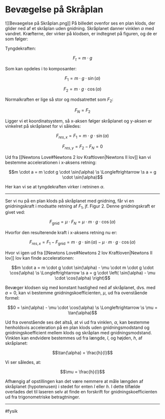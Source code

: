 # Bevægelse på Skråplan
![[Bevaegelse på Skråplan.png]]
På billedet ovenfor ses en plan klods, der glider ned af et skråplan uden
gnidning. Skråplanet danner vinklen $\alpha$ med vandret. Kræfterne, der
virker på klodsen, er indtegnet på figuren, og de er som følger:

Tyngdekraften:

$$F_{t} = m \cdot g$$

Som kan opdeles i to komposanter:

$$F_{1} = m \cdot g \cdot \sin{(\alpha)}$$

$$F_{2} = m \cdot g \cdot \cos{(\alpha)}$$

Normalkraften er lige så stor og modsatrettet som $F_{2}$:

$$F_{N} = F_{2}$$

Ligger vi et koordinatsystem, så x-aksen følger skråplanet og y-aksen er
vinkelret på skråplanet for vi således:

$$F_{res,x} = F_{1} = m \cdot g \cdot \sin(\alpha)$$

$$F_{res,y} = F_{2} - F_{N} = 0$$

Ud fra [[Newtons Love#Newtons 2 lov Kraftloven|Newtons II lov]] kan vi bestemme accelerationen i x-aksens retning:

$$m \cdot a = m \cdot g \cdot \sin(\alpha) \s \Longleftrightarrow \s a = g \cdot \sin(\alpha)$$

Her kan vi se at tyngdekraften virker i retninen $\alpha$. 

---

Ser vi nu på en plan klods på skråplanet med gnidning, får vi en
gnidningskraft i modsatte retning af $F_{1}$, jf. Figur 2. Denne
gnidningskraft er givet ved:

$$F_{\text{gnid}} = \mu \cdot F_{N} = \mu \cdot m \cdot g \cdot \cos{(\alpha)}$$

Hvorfor den resulterende kraft i x-aksens retning nu er:

$$F_{res,x} = F_{1} - F_{\text{gnid}} = m \cdot g \cdot \sin(\alpha) - \mu \cdot m \cdot g \cdot \cos{(\alpha)}$$

Hvor vi igen ud fra [[Newtons Love#Newtons 2 lov Kraftloven|Newtons II lov]] lov kan finde accelerationen:

$$m \cdot a = m \cdot g \cdot \sin(\alpha) - \mu \cdot m \cdot g \cdot \cos(\alpha) \s \Longleftrightarrow \s a = g \cdot \left( \sin(\alpha) - \mu \cdot \cos(\alpha) \right)$$

Bevæger klodsen sig med konstant hastighed ned af skråplanet, dvs. med
$a = 0$, kan vi bestemme gnidningskoefficienten, $\mu$, ud fra
ovenstående formel:

$$0 = \sin(\alpha) - \mu \cdot \cos(\alpha) \s \Longleftrightarrow \s \mu = \tan(\alpha)$$

Ud fra ovenstående ses det altså, at vi ud fra vinklen, $\alpha$, kan
bestemme henholdsvis acceleration på en plan klods uden
gnidningsmodstand og gnidningskoefficient mellem klods og skråplan med
gnidningsmodstand. Vinklen kan endvidere bestemmes ud fra længde, *l*,
og højden, *h*, af skråplanet:

$$\tan(\alpha) = \frac{h}{l}$$

Vi ser således, at:

$$\mu = \frac{h}{l}$$

Afhængig af opstillingen kan det være nemmere at måle længden af
skråplanet (hypotenusen) i stedet for enten *l* eller *h*. I dette
tilfælde overlades det til laseren selv at finde en forskrift for
gnidningskoefficienten ud fra trigonometriske betragtninger.

---
#fysik 